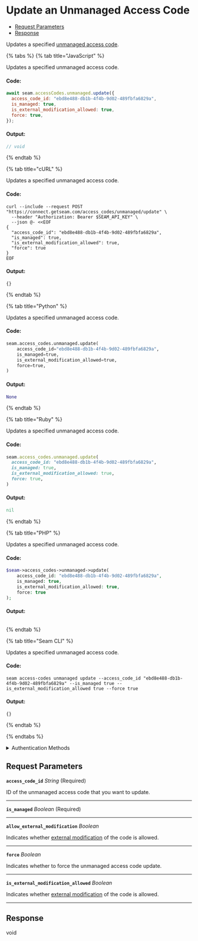 # Update an Unmanaged Access Code

- [Request Parameters](#request-parameters)
- [Response](#response)

Updates a specified [unmanaged access code](https://docs.seam.co/latest/capability-guides/smart-locks/access-codes/migrating-existing-access-codes).


{% tabs %}
{% tab title="JavaScript" %}

Updates a specified unmanaged access code.

#### Code:

```javascript
await seam.accessCodes.unmanaged.update({
  access_code_id: "ebd8e488-db1b-4f4b-9d02-489fbfa6829a",
  is_managed: true,
  is_external_modification_allowed: true,
  force: true,
});
```

#### Output:

```javascript
// void
```
{% endtab %}

{% tab title="cURL" %}

Updates a specified unmanaged access code.

#### Code:

```curl
curl --include --request POST "https://connect.getseam.com/access_codes/unmanaged/update" \
  --header "Authorization: Bearer $SEAM_API_KEY" \
  --json @- <<EOF
{
  "access_code_id": "ebd8e488-db1b-4f4b-9d02-489fbfa6829a",
  "is_managed": true,
  "is_external_modification_allowed": true,
  "force": true
}
EOF
```

#### Output:

```curl
{}
```
{% endtab %}

{% tab title="Python" %}

Updates a specified unmanaged access code.

#### Code:

```python
seam.access_codes.unmanaged.update(
    access_code_id="ebd8e488-db1b-4f4b-9d02-489fbfa6829a",
    is_managed=true,
    is_external_modification_allowed=true,
    force=true,
)
```

#### Output:

```python
None
```
{% endtab %}

{% tab title="Ruby" %}

Updates a specified unmanaged access code.

#### Code:

```ruby
seam.access_codes.unmanaged.update(
  access_code_id: "ebd8e488-db1b-4f4b-9d02-489fbfa6829a",
  is_managed: true,
  is_external_modification_allowed: true,
  force: true,
)
```

#### Output:

```ruby
nil
```
{% endtab %}

{% tab title="PHP" %}

Updates a specified unmanaged access code.

#### Code:

```php
$seam->access_codes->unmanaged->update(
    access_code_id: "ebd8e488-db1b-4f4b-9d02-489fbfa6829a",
    is_managed: true,
    is_external_modification_allowed: true,
    force: true
);
```

#### Output:

```php

```
{% endtab %}

{% tab title="Seam CLI" %}

Updates a specified unmanaged access code.

#### Code:

```seam_cli
seam access-codes unmanaged update --access_code_id "ebd8e488-db1b-4f4b-9d02-489fbfa6829a" --is_managed true --is_external_modification_allowed true --force true
```

#### Output:

```seam_cli
{}
```
{% endtab %}

{% endtabs %}


<details>

<summary>Authentication Methods</summary>

- API key
- Client session token
- Personal access token
  <br>Must also include the `seam-workspace` header in the request.

To learn more, see [Authentication](https://docs.seam.co/latest/api/authentication).
</details>

## Request Parameters

**`access_code_id`** *String* (Required)

ID of the unmanaged access code that you want to update.

---

**`is_managed`** *Boolean* (Required)

---

**`allow_external_modification`** *Boolean*

Indicates whether [external modification](https://docs.seam.co/latest/capability-guides/smart-locks/access-codes#external-modification) of the code is allowed.

---

**`force`** *Boolean*

Indicates whether to force the unmanaged access code update.

---

**`is_external_modification_allowed`** *Boolean*

Indicates whether [external modification](https://docs.seam.co/latest/capability-guides/smart-locks/access-codes#external-modification) of the code is allowed.

---


## Response

void

